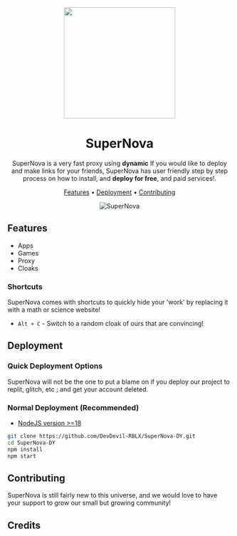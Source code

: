 <div align="center">

<img width="250px" src="https://cdn.discordapp.com/attachments/1121942874871824518/1121943072876536000/image.png">

# SuperNova

SuperNova is a very fast proxy using **dynamic** If you would like to deploy and make links for your friends, SuperNova has user friendly step by step process on how to install, and **deploy for free**, and paid services!.

[Features](#features) •
[Deployment](#deployment) •
[Contributing](#contributing)

![SuperNova](https://cdn.discordapp.com/attachments/1121017255208165453/1124178634144485436/image.png)

</div>

## Features

- Apps
- Games
- Proxy
- Cloaks

### Shortcuts

SuperNova comes with shortcuts to quickly hide your 'work' by replacing it with a math or science website!

- `Alt + C` - Switch to a random cloak of ours that are convincing!

## Deployment

### Quick Deployment Options

SuperNova will not be the one to put a blame on if you deploy our project to replit, glitch, etc ; and get your account deleted.

### Normal Deployment (Recommended)

- [NodeJS version >=18](https://nodejs.org/)

```bash
git clone https://github.com/DevDevil-RBLX/SuperNova-DY.git
cd SuperNova-DY
npm install
npm start

```

## Contributing

SuperNova is still fairly new to this universe, and we would love to have your support to grow our small but growing community!

## Credits


